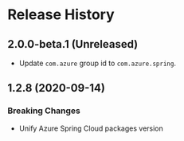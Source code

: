 # Release History

## 2.0.0-beta.1 (Unreleased)
- Update `com.azure` group id to `com.azure.spring`.

## 1.2.8 (2020-09-14)
### Breaking Changes
- Unify Azure Spring Cloud packages version
